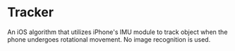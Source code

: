 # Tracker
An iOS algorithm that utilizes iPhone's IMU module to track object when the phone undergoes rotational movement. No image recognition is used. 
